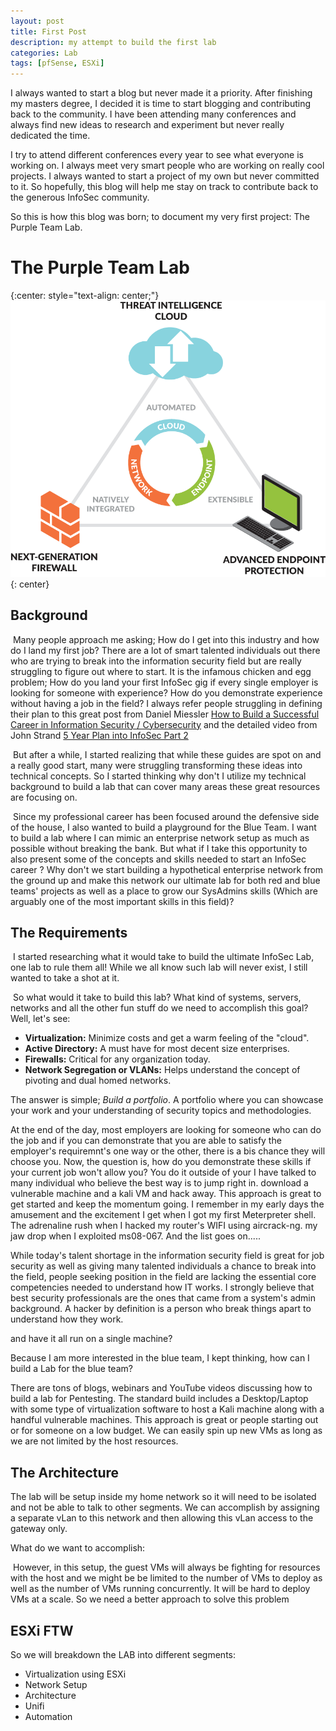 ```yaml
---
layout: post
title: First Post
description: my attempt to build the first lab
categories: Lab
tags: [pfSense, ESXi]
---
```


I always wanted to start a blog but never made it a priority. After finishing my masters degree, I decided it is time to start blogging and contributing back to the community. I have been attending many conferences and always find new ideas to research and experiment but never really dedicated the time.

I try to attend different conferences every year to see what everyone is working on. I always meet very smart people who are working on really cool projects. I always wanted to start a project of my own but never committed to it. So hopefully, this blog will help me stay on track to contribute back to the generous InfoSec community.

So this is how this blog was born; to document my very first project: The Purple Team Lab.

# The Purple Team Lab

{:center: style="text-align: center;"}
![Lab Diagam](/assets/images/pa.png)
{: center}

## Background

​	Many people approach me asking; How do I get into this industry and how do I land my first job? There are a lot of smart talented individuals out there who are trying to break into the information security field but are really struggling to figure out where to start. It is the infamous chicken and egg problem; How do you land your first InfoSec gig if every single employer is looking for someone with experience? How do you demonstrate experience without having a job in the field? I always refer people struggling in defining their plan to this great post from Daniel Miessler [How to Build a Successful Career in Information Security / Cybersecurity](https://danielmiessler.com/blog/build-successful-infosec-career) and the detailed video from John Strand [5 Year Plan into InfoSec Part 2](https://youtu.be/iB_xCLsgQZI)

​	But after a while, I started realizing that while these guides are spot on and a really good start, many were struggling transforming these ideas into technical concepts. So I started thinking why don't I utilize my technical background to build a lab that can cover many areas these great resources are focusing on. 

​	Since my professional career has been focused around the defensive side of the house, I also wanted to build a playground for the Blue Team. I want to build a lab where I can mimic an enterprise network setup as much as possible without breaking the bank. But what if I take this opportunity to also present some of the concepts and skills needed to start an InfoSec career ? Why don't we start building a hypothetical enterprise network from the ground up and make this network our ultimate lab for both red and blue teams' projects as well as a place to grow our SysAdmins skills (Which are arguably one of the most important skills in this field)?

## The Requirements

​	I started researching what it would take to build the ultimate InfoSec Lab, one lab to rule them all! While we all know such lab will never exist, I still wanted to take a shot at it. 

​	So what would it take to build this lab? What kind of systems, servers, networks and all the other fun stuff do we need to accomplish this goal? Well, let's see:

- **Virtualization:** Minimize costs and get a warm feeling of the "cloud".
- **Active Directory:** A must have for most decent size enterprises.
- **Firewalls:** Critical for any organization today.
- **Network Segregation or VLANs:** Helps understand the concept of pivoting and dual homed networks.









The answer is simple; *Build a portfolio*. A portfolio where you can showcase your work and your understanding of security topics and methodologies. 



At the end of the day, most employers are looking for someone who can do the job and if you can demonstrate that you are able to satisfy the employer's requiremnt's one way or the other, there is a bis chance they will choose you. Now, the question is, how do you demonstrate these skills if your current job won't allow you? You do it outside of your  I have talked to many individual who believe the best way is to jump right in. download a vulnerable machine and a kali VM and hack away. This approach is great to get started and keep the momentum going. I remember in my early days the amusement and the excitement I get when I got my first Meterpreter shell. The adrenaline rush when I hacked my router's WIFI using aircrack-ng. my jaw drop when I exploited ms08-067. And the list goes on.....

While today's talent shortage in the information security field is great for job security as well as giving many talented individuals a chance to break into the field, people seeking position in the field are lacking the essential core competencies needed to understand how IT works. I strongly believe that best security professionals are the ones that came from a system's admin background. A hacker by definition is a person who break things apart to understand how they work.

and have it all run on a single machine?

Because I am more interested in the blue team, I kept thinking, how can I build a Lab for the blue team?



There are tons of blogs, webinars and YouTube videos discussing how to build a lab for Pentesting. The standard build includes a Desktop/Laptop with some type of virtualization software to host a Kali machine along with a handful vulnerable machines. This approach is great or people starting out or for someone on a low budget. We can easily spin up new VMs as long as we are not limited by the host resources.

## The Architecture

The lab will be setup inside my home network so it will need to be isolated and not be able to talk to other segments. We can accomplish by assigning a separate vLan to this network and then allowing this vLan access to the gateway only.

What do we want to accomplish:

​	However, in this setup, the guest VMs will always be fighting for resources with the host and we might be be limited to the number of VMs to deploy as well as the number of VMs running concurrently. It will be hard to deploy VMs at a scale. So we need a better approach to solve this problem

## ESXi FTW



So we will breakdown the LAB into different segments:

- Virtualization using ESXi
- Network Setup
- Architecture 
- Unifi
- Automation







